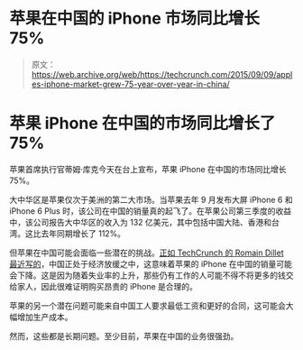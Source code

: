 # 苹果在中国的 iPhone 市场同比增长 75%

> 原文：<https://web.archive.org/web/https://techcrunch.com/2015/09/09/apples-iphone-market-grew-75-year-over-year-in-china/>

# 苹果 iPhone 在中国的市场同比增长了 75%

苹果首席执行官蒂姆·库克今天在台上宣布，苹果 iPhone 在中国的市场同比增长 75%。

大中华区是苹果仅次于美洲的第二大市场。当苹果去年 9 月发布大屏 iPhone 6 和 iPhone 6 Plus 时，该公司在中国的销量真的起飞了。在苹果公司第三季度的收益中，该公司报告大中华区的收入为 132 亿美元，其中包括中国大陆、香港和台湾。这比去年同期增长了 112%。

但苹果在中国可能会面临一些潜在的挑战。[正如 TechCrunch 的 Romain Dillet 最近写的](https://web.archive.org/web/20221224151716/https://techcrunch.com/2015/08/24/what-does-the-chinese-fallout-mean-for-apple/)，中国正处于经济放缓之中，这意味着苹果的 iPhone 在中国的销量可能会下降。这是因为随着失业率的上升，那些仍有工作的人可能不得不将更多的钱交给家人，因此很难证明购买昂贵的 iPhone 是合理的。

苹果的另一个潜在问题可能来自中国工人要求最低工资和更好的合同，这可能会大幅增加生产成本。

然而，这些都是长期问题。至少目前，苹果在中国的业务很强劲。